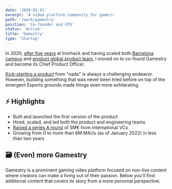 ```yaml
---
date: '2020-01-01'
excerpt: 'A video platform community for gamers'
path: '/work/gamestry'
position: 'Co-founder and CPO'
status: 'Active'
title: 'Gamestry'
type: 'Startup'
---
```


In 2020, [after five years](/blog/2020/thank-you-and-goodbye-ironhack) at Ironhack and having scaled both [Barcelona campus](/blog/2015/hi-from-ironhack) and [product global product team](/blog/2017/back-to-product), I moved on to co-found Gamestry and become its Chief Product Officer.

[Kick-starting a product](/blog/2020/hi-from-gamestry) from "nada" is always a challenging endeavor. However, building something that was never been tried before on top of the emergent Esports grounds made things even more exhilarating.

## ⚡️ Highlights

- Built and launched the first version of the product
- Hired, scaled, and led both the product and engineering teams
- [Raised a series A round](https://techcrunch.com/2021/09/05/gamestry-gets-5m-to-give-games-video-creators-a-sweeter-deal) of 5M€ from international VCs
- Growing from 0 to more than 6M MAUs (as of January 2022) in less than two years

## 🗃 (Even) more Gamestry

Gamestry is a prominent gaming video platform focused on non-live content where creators can make a living out of their passion. Below you'll find additional content that covers its story from a more personal perspective.
